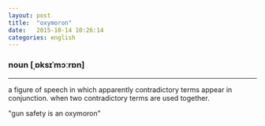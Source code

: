 ```yaml
---
layout: post
title:  "oxymoron"
date:   2015-10-14 10:26:14
categories: english
---
```

### noun [ˌɒksɪˈmɔːrɒn]
-----------

a figure of speech in which apparently contradictory terms appear in conjunction.
when two contradictory terms are used together.

"gun safety is an oxymoron"

